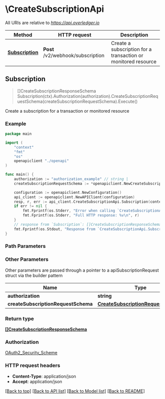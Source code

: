 # \CreateSubscriptionApi

All URIs are relative to *https://api.overledger.io*

Method | HTTP request | Description
------------- | ------------- | -------------
[**Subscription**](CreateSubscriptionApi.md#Subscription) | **Post** /v2/webhook/subscription | Create a subscription for a transaction or monitored resource 



## Subscription

> []CreateSubscriptionResponseSchema Subscription(ctx).Authorization(authorization).CreateSubscriptionRequestSchema(createSubscriptionRequestSchema).Execute()

Create a subscription for a transaction or monitored resource 



### Example

```go
package main

import (
    "context"
    "fmt"
    "os"
    openapiclient "./openapi"
)

func main() {
    authorization := "authorization_example" // string | 
    createSubscriptionRequestSchema := *openapiclient.NewCreateSubscriptionRequestSchema() // CreateSubscriptionRequestSchema | 

    configuration := openapiclient.NewConfiguration()
    api_client := openapiclient.NewAPIClient(configuration)
    resp, r, err := api_client.CreateSubscriptionApi.Subscription(context.Background()).Authorization(authorization).CreateSubscriptionRequestSchema(createSubscriptionRequestSchema).Execute()
    if err != nil {
        fmt.Fprintf(os.Stderr, "Error when calling `CreateSubscriptionApi.Subscription``: %v\n", err)
        fmt.Fprintf(os.Stderr, "Full HTTP response: %v\n", r)
    }
    // response from `Subscription`: []CreateSubscriptionResponseSchema
    fmt.Fprintf(os.Stdout, "Response from `CreateSubscriptionApi.Subscription`: %v\n", resp)
}
```

### Path Parameters



### Other Parameters

Other parameters are passed through a pointer to a apiSubscriptionRequest struct via the builder pattern


Name | Type | Description  | Notes
------------- | ------------- | ------------- | -------------
 **authorization** | **string** |  | 
 **createSubscriptionRequestSchema** | [**CreateSubscriptionRequestSchema**](CreateSubscriptionRequestSchema.md) |  | 

### Return type

[**[]CreateSubscriptionResponseSchema**](CreateSubscriptionResponseSchema.md)

### Authorization

[OAuth2_Security_Scheme](../README.md#OAuth2_Security_Scheme)

### HTTP request headers

- **Content-Type**: application/json
- **Accept**: application/json

[[Back to top]](#) [[Back to API list]](../README.md#documentation-for-api-endpoints)
[[Back to Model list]](../README.md#documentation-for-models)
[[Back to README]](../README.md)

